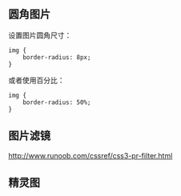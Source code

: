 ## 圆角图片
设置图片圆角尺寸：
```
img {
    border-radius: 8px;
}
```
或者使用百分比：
```
img {
    border-radius: 50%;
}
```

## 图片滤镜
<http://www.runoob.com/cssref/css3-pr-filter.html>

## 精灵图
